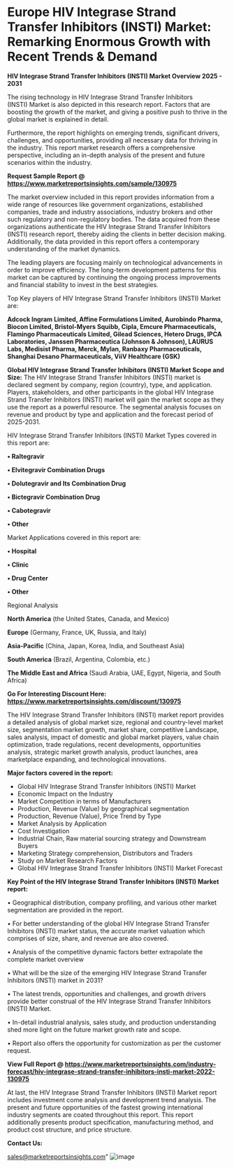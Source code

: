 # Europe HIV Integrase Strand Transfer Inhibitors (INSTI) Market: Remarking Enormous Growth with Recent Trends & Demand

<Strong> HIV Integrase Strand Transfer Inhibitors (INSTI) Market Overview 2025 - 2031</strong>

The rising technology in HIV Integrase Strand Transfer Inhibitors (INSTI) Market is also depicted in this research report. Factors that are boosting the growth of the market, and giving a positive push to thrive in the global market is explained in detail.

Furthermore, the report highlights on emerging trends, significant drivers, challenges, and opportunities, providing all necessary data for thriving in the industry. This report market research offers a comprehensive perspective, including an in-depth analysis of the present and future scenarios within the industry.

<strong>Request Sample Report @ <a href=https://www.marketreportsinsights.com/sample/130975>https://www.marketreportsinsights.com/sample/130975</a></strong>

The market overview included in this report provides information from a wide range of resources like government organizations, established companies, trade and industry associations, industry brokers and other such regulatory and non-regulatory bodies. The data acquired from these organizations authenticate the HIV Integrase Strand Transfer Inhibitors (INSTI) research report, thereby aiding the clients in better decision making. Additionally, the data provided in this report offers a contemporary understanding of the market dynamics.

The leading players are focusing mainly on technological advancements in order to improve efficiency. The long-term development patterns for this market can be captured by continuing the ongoing process improvements and financial stability to invest in the best strategies.

Top Key players of HIV Integrase Strand Transfer Inhibitors (INSTI) Market are:

<strong>Adcock Ingram Limited, Affine Formulations Limited, Aurobindo Pharma, Biocon Limited, Bristol-Myers Squibb, Cipla, Emcure Pharmaceuticals, Flamingo Pharmaceuticals Limited, Gilead Sciences, Hetero Drugs, IPCA Laboratories, Janssen Pharmaceutica (Johnson & Johnson), LAURUS Labs, Medisist Pharma, Merck, Mylan, Ranbaxy Pharmaceuticals, Shanghai Desano Pharmaceuticals, ViiV Healthcare (GSK)</strong>

<strong><b>Global HIV Integrase Strand Transfer Inhibitors (INSTI) Market Scope and Size:</b></strong>
The HIV Integrase Strand Transfer Inhibitors (INSTI) market is declared segment by company, region (country), type, and application. Players, stakeholders, and other participants in the global HIV Integrase Strand Transfer Inhibitors (INSTI) market will gain the market scope as they use the report as a powerful resource. The segmental analysis focuses on revenue and product by type and application and the forecast period of 2025-2031.

HIV Integrase Strand Transfer Inhibitors (INSTI) Market Types covered in this report are:

<strong>• Raltegravir

• Elvitegravir Combination Drugs

• Dolutegravir and Its Combination Drug

• Bictegravir Combination Drug

• Cabotegravir

• Other</strong>

Market Applications covered in this report are:

<strong>• Hospital

• Clinic

• Drug Center

• Other</strong> 

Regional Analysis

<strong>North America</strong> (the United States, Canada, and Mexico)

<strong>Europe</strong> (Germany, France, UK, Russia, and Italy)

<strong>Asia-Pacific</strong> (China, Japan, Korea, India, and Southeast Asia)

<strong>South America</strong> (Brazil, Argentina, Colombia, etc.)

<strong>The Middle East and Africa</strong> (Saudi Arabia, UAE, Egypt, Nigeria, and South Africa)

<strong>Go For Interesting Discount Here: <a href=https://www.marketreportsinsights.com/discount/130975>https://www.marketreportsinsights.com/discount/130975</a></strong>

The HIV Integrase Strand Transfer Inhibitors (INSTI) market report provides a detailed analysis of global market size, regional and country-level market size, segmentation market growth, market share, competitive Landscape, sales analysis, impact of domestic and global market players, value chain optimization, trade regulations, recent developments, opportunities analysis, strategic market growth analysis, product launches, area marketplace expanding, and technological innovations.

<strong><b>Major factors covered in the report:</b></strong>
<ul>
  <li>Global HIV Integrase Strand Transfer Inhibitors (INSTI) Market </li>
  <li>Economic Impact on the Industry</li>
  <li>Market Competition in terms of Manufacturers</li>
  <li>Production, Revenue (Value) by geographical segmentation</li>
  <li>Production, Revenue (Value), Price Trend by Type</li>
  <li>Market Analysis by Application</li>
  <li>Cost Investigation</li>
  <li>Industrial Chain, Raw material sourcing strategy and Downstream Buyers</li>
  <li>Marketing Strategy comprehension, Distributors and Traders</li>
  <li>Study on Market Research Factors</li>
  <li>Global HIV Integrase Strand Transfer Inhibitors (INSTI) Market Forecast</li>
</ul>

<strong><b>Key Point of the HIV Integrase Strand Transfer Inhibitors (INSTI) Market report:</b></strong>

• Geographical distribution, company profiling, and various other market segmentation are provided in the report.

• For better understanding of the global HIV Integrase Strand Transfer Inhibitors (INSTI) market status, the accurate market valuation which comprises of size, share, and revenue are also covered.

• Analysis of the competitive dynamic factors better extrapolate the complete market overview

• What will be the size of the emerging HIV Integrase Strand Transfer Inhibitors (INSTI) market in 2031?

• The latest trends, opportunities and challenges, and growth drivers provide better construal of the HIV Integrase Strand Transfer Inhibitors (INSTI) Market.

• In-detail industrial analysis, sales study, and production understanding shed more light on the future market growth rate and scope.

• Report also offers the opportunity for customization as per the customer request.

<strong><b>View Full Report @ <a href=https://www.marketreportsinsights.com/industry-forecast/hiv-integrase-strand-transfer-inhibitors-insti-market-2022-130975>https://www.marketreportsinsights.com/industry-forecast/hiv-integrase-strand-transfer-inhibitors-insti-market-2022-130975</a></b></strong>


At last, the HIV Integrase Strand Transfer Inhibitors (INSTI) Market report includes investment come analysis and development trend analysis. The present and future opportunities of the fastest growing international industry segments are coated throughout this report. This report additionally presents product specification, manufacturing method, and product cost structure, and price structure.

<strong>Contact Us:</strong>

sales@marketreportsinsights.com"
![image](https://github.com/user-attachments/assets/7daa7d2d-ffdd-4b59-b905-91db14f00fec)
